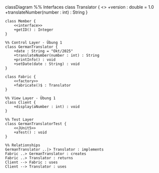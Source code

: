 classDiagram
    %% Interfaces
    class Translator {
        <<interface>>
        +version : double = 1.0
        +translateNumber(number : int) : String
    }
    
    class Member {
        <<interface>>
        +getID() : Integer
    }
    
    %% Control Layer - Übung 1
    class GermanTranslator {
        +date : String = "Okt/2025"
        +translateNumber(number : int) : String
        +printInfo() : void
        +setDate(date : String) : void
    }
    
    class Fabric {
        <<factory>>
        +fabricate()$ : Translator
    }
    
    %% View Layer - Übung 1
    class Client {
        +display(aNumber : int) : void
    }
    
    %% Test Layer
    class GermanTranslatorTest {
        <<JUnit5>>
        +aTest() : void
    }
    
    %% Relationships
    GermanTranslator ..|> Translator : implements
    Fabric ..> GermanTranslator : creates
    Fabric ..> Translator : returns
    Client --> Fabric : uses
    Client --> Translator : uses
